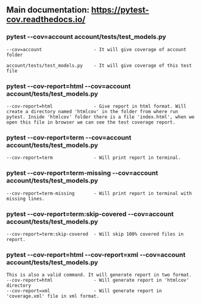 ## Main documentation: https://pytest-cov.readthedocs.io/

### pytest --cov=account account/tests/test_models.py

    --cov=account                   - It will give coverage of account folder

    account/tests/test_models.py    - It will give coverage of this test file

### pytest --cov-report=html --cov=account account/tests/test_models.py

    --cov-report=html               - Give report in html format. Will create a directory named 'htmlcov' in the folder from where run pytest. Inside 'htmlcov' folder there is a file 'index.html', when we open this file in browser we can see the test coverage report.

### pytest --cov-report=term --cov=account account/tests/test_models.py

    --cov-report=term               - Will print report in terminal.

### pytest --cov-report=term-missing --cov=account account/tests/test_models.py

    --cov-report=term-missing       - Will print report in terminal with missing lines.

### pytest --cov-report=term:skip-covered --cov=account account/tests/test_models.py

    --cov-report=term:skip-covered  - Will skip 100% covered files in report.

### pytest --cov-report=html --cov-report=xml --cov=account account/tests/test_models.py

    This is also a valid command. It will generate report in two format.
    --cov-report=html               - Will generate report in 'htmlcov' directory
    --cov-report=xml                - Will generate report in 'coverage.xml' file in xml format.
